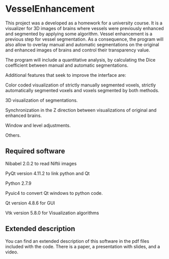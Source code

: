 # VesselEnhancement

This project was a developed as a homework for a university course. It is a visualizer for 3D images of brains where vessels were previously enhanced and segmented by applying some algorithm. Vessel enhancement is a previous step for vessel segmentation. As a consequence, the program will also allow to overlay manual and automatic segmentations on the original and enhanced images of brains and control their transparency value. 

The program will include a quantitative analysis, by calculating the Dice coefficient between manual and automatic segmentations.

Additional features that seek to improve the interface are:

Color coded visualization of strictly manually segmented voxels, strictly automatically segmented voxels and voxels segmented by both methods.

3D visualization of segmentations.

Synchronization in the Z direction between visualizations of original and enhanced brains.

Window and level adjustments.

Others.

## Required software

Nibabel 2.0.2 to read Niftii images

PyQt version 4.11.2 to link python and Qt

Python 2.7.9 

Pyuic4 to convert Qt windows to python code.

Qt version 4.8.6 for GUI

Vtk version 5.8.0 for Visualization algorithms

## Extended description

You can find an extended description of this software in the pdf files included with the code. There is a paper, a presentation with slides, and a video.


